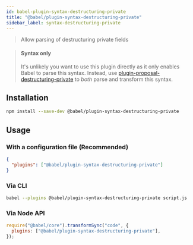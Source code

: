 ```yaml
---
id: babel-plugin-syntax-destructuring-private
title: "@babel/plugin-syntax-destructuring-private"
sidebar_label: syntax-destructuring-private
---
```


> Allow parsing of destructuring private fields

> #### Syntax only
>
> It's unlikely you want to use this plugin directly as it only enables Babel to parse this syntax. Instead, use [plugin-proposal-destructuring-private](plugin-proposal-destructuring-private.md) to _both_ parse and transform this syntax.

## Installation

```sh title="Shell"
npm install --save-dev @babel/plugin-syntax-destructuring-private
```

## Usage

### With a configuration file (Recommended)

```json title="babel.config.json"
{
  "plugins": ["@babel/plugin-syntax-destructuring-private"]
}
```

### Via CLI

```sh title="Shell"
babel --plugins @babel/plugin-syntax-destructuring-private script.js
```

### Via Node API

```js title="JavaScript"
require("@babel/core").transformSync("code", {
  plugins: ["@babel/plugin-syntax-destructuring-private"],
});
```
